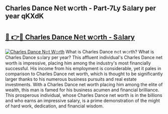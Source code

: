 ## Charles Dance N𝚎t w𝚘rth - Part-7Ly S𝚊lary per year qKXdK

# <h2><a href="http://gc459y.nevu.top/?p=Charles+Dance">🔗 👉🔴 Charles Dance N𝚎t w𝚘rth - S𝚊lary</a></h2>

[![Charles Dance N𝚎t W𝚘rth](https://i.imgur.com/Oavwk0R.jpeg)](http://gc459y.nevu.top/?p=Charles+Dance)
What is Charles Dance n𝚎t w𝚘rth? What is Charles Dance s𝚊lary per year?
This affluent individual's Charles Dance net worth is impressive, placing him among the industry's most financially successful. His income from his employment is considerable, yet it pales in comparison to Charles Dance net worth, which is thought to be significantly larger thanks to his numerous business pursuits and real estate investments. With a Charles Dance net worth placing him among the elite of wealth, this man is famed for his business acumen and financial brilliance. This prosperous individual, whose Charles Dance net worth is in the billions and who earns an impressive salary, is a prime demonstration of the might of hard work, dedication, and financial wisdom.
